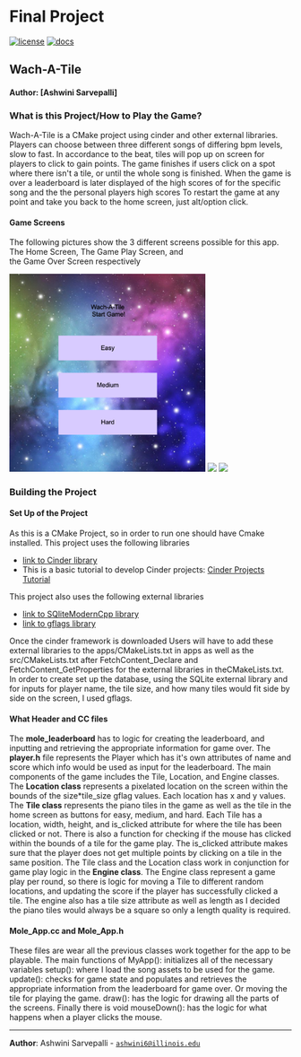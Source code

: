 # Final Project

[![license](https://img.shields.io/badge/license-MIT-green)](LICENSE)
[![docs](https://img.shields.io/badge/docs-yes-brightgreen)](docs/README.md)

## Wach-A-Tile
#### Author: [Ashwini Sarvepalli]

### **What is this Project/How to Play the Game?**
Wach-A-Tile is a CMake project using cinder and other external libraries.
Players can choose between three different songs of differing bpm levels, slow to fast. 
In accordance to the beat, tiles will pop up on screen for players to click to gain points. 
The game finishes if users click on a spot where there isn't a tile, or until the whole song is finished. 
When the game is over a leaderboard is later displayed of the high scores of for the specific song and the the personal 
players high scores
To restart the game at any point and take you back to the home screen, just alt/option click.

#### **Game Screens**
The following pictures show the 3 different screens possible for this app. The Home Screen, The Game Play Screen, and \
the Game Over Screen respectively

<img src="./assets/Home.png" width="350">
<img src="file:///Users/apcsp/Desktop/cinder_0.9.2_mac/my-projects/final-project-ashwinisarvepalli/assets/play.png" width="350">
<img src="file:///Users/apcsp/Desktop/cinder_0.9.2_mac/my-projects/final-project-ashwinisarvepalli/assets/gameover.png" width="350">

### **Building the Project**
#### **Set Up of the Project**
As this is a CMake Project, so in order to run one should have Cmake installed. This project uses the following libraries
  * [link to Cinder library](https://github.com/cinder/Cinder)
  * This is a basic tutorial to develop Cinder projects: [Cinder Projects Tutorial](https://libcinder.org/docs/guides/tour/hello_cinder_chapter1.html)

This project also uses the following external libraries
  * [link to SQliteModernCpp library](https://github.com/SqliteModernCpp/sqlite_modern_cpp/tree/dev)
  * [link to gflags library](https://github.com/gflags/gflags)

Once the cinder framework is downloaded Users will have to add these external libraries to the apps/CMakeLists.txt in apps as well as 
the src/CMakeLists.txt after FetchContent_Declare and FetchContent_GetProperties for the external libraries in theCMakeLists.txt. 
In order to create set up the database, using the SQLite external library and for inputs for player name, the tile size, and how many 
tiles would fit side by side on the screen, I used gflags.

#### **What Header and CC files**
The **mole_leaderboard** has to logic for creating the leaderboard, and inputting and retrieving the appropriate
information for game over. The **player.h** file represents the Player which has it's own attributes of name and 
score which info would be used as input for the leaderboard. The main components of the game includes the Tile, Location, 
and Engine classes. 
The **Location class** represents a pixelated location on the screen within the bounds of the size*tile_size gflag values. 
Each location has x and y values.
The **Tile class** represents the piano tiles in the game as well as the tile in the home screen as buttons for easy, medium, and hard.
Each Tile has a location, width, height, and is_clicked attribute for where the tile has been clicked or not. There is
also a function for checking if the mouse has clicked within the bounds of a tile for the game play. The is_clicked attribute
makes sure that the player does not get multiple points by clicking on a tile in the same position.
The Tile class and the Location class work in conjunction for game play logic in the **Engine class**. The Engine class represent 
a game play per round, so there is logic for moving a Tile to different random locations, and 
updating the score if the player has successfully clicked a tile. The engine also has a tile size attribute as well as length as
I decided the piano tiles would always be a square so only a length quality is required.

#### **Mole_App.cc and Mole_App.h**
These files are wear all the previous classes work together for the app to be playable. The main functions of MyApp(): initializes all of the necessary variables
setup(): where I load the song assets to be used for the game. update(): checks for game state and populates and retrieves the appropriate
information from the leaderboard for game over. Or moving the tile for playing the game. draw(): has the logic for drawing 
all the parts of the screens. Finally there is void mouseDown(): has the logic for what happens when a
player clicks the mouse.

---
**Author**: Ashwini Sarvepalli - [`ashwini6@illinois.edu`](mailto:ashwini6@illinois.edu)
